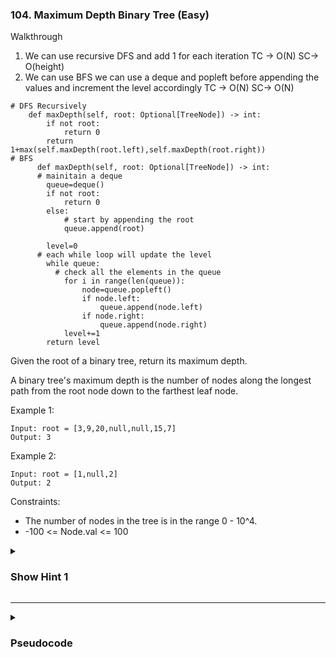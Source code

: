### 104. Maximum Depth Binary Tree (Easy)
Walkthrough 
1. We can use recursive DFS and add 1 for each iteration TC -> O(N) SC-> O(height)
2. We can use BFS we can use a deque and popleft before appending the values and increment the level accordingly TC -> O(N) SC-> O(N)

```
# DFS Recursively
    def maxDepth(self, root: Optional[TreeNode]) -> int:
        if not root:
            return 0
        return 1+max(self.maxDepth(root.left),self.maxDepth(root.right))
# BFS
      def maxDepth(self, root: Optional[TreeNode]) -> int:
      # mainitain a deque
        queue=deque()
        if not root:
            return 0
        else:
            # start by appending the root
            queue.append(root)
        
        level=0
      # each while loop will update the level
        while queue:
          # check all the elements in the queue 
            for i in range(len(queue)):
                node=queue.popleft()
                if node.left:
                    queue.append(node.left)
                if node.right:
                    queue.append(node.right)
            level+=1
        return level
```
Given the root of a binary tree, return its maximum depth.

A binary tree's maximum depth is the number of nodes along the longest path from the root node down to the farthest leaf node.

Example 1:
```
Input: root = [3,9,20,null,null,15,7]
Output: 3
```
Example 2:
```
Input: root = [1,null,2]
Output: 2
```

Constraints:

- The number of nodes in the tree is in the range 0 - 10^4.
- -100 <= Node.val <= 100

<details>
  <summary><h3>Show Hint 1</h3></summary>
  <p>Just like tree traversal and just return the maximum of left and right tree + 1 at the end.</p>
</details>

---
<details>
  <summary><h3>Pseudocode</h3></summary>
  <pre>
    maxDepth(node)
      if root is null then return 0
      maxLeft -> maxDepth(node.left)
      maxRight -> maxDepth(node.right)
      return maximum(maxLeft, maxRight) + 1
  </pre>
</details>
